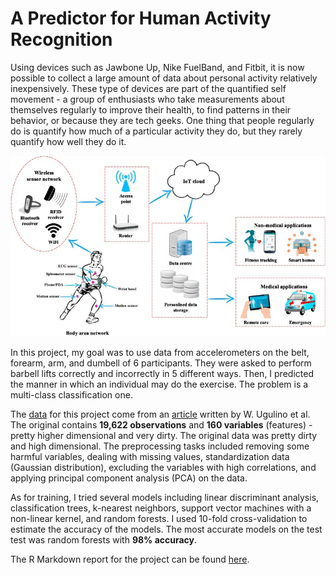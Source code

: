# A Predictor for Human Activity Recognition
Using devices such as Jawbone Up, Nike FuelBand, and Fitbit, it is now possible to collect a large amount of data about personal activity relatively inexpensively. These type of devices are part of the quantified self movement - a group of enthusiasts who take measurements about themselves regularly to improve their health, to find patterns in their behavior, or because they are tech geeks. One thing that people regularly do is quantify how much of a particular activity they do, but they rarely quantify how well they do it.

![har](img/humanactivity2.JPG)

In this project, my goal was to use data from accelerometers on the belt, forearm, arm, and dumbell of 6 participants. They were asked to perform barbell lifts correctly and incorrectly in 5 different ways. Then, I predicted the manner in which an individual may do the exercise. The problem is a multi-class classification one.

The [data](https://d396qusza40orc.cloudfront.net/predmachlearn/pml-training.csv) for this project come from an [article](http://web.archive.org/web/20161224072740/http:/groupware.les.inf.puc-rio.br/har) written by W. Ugulino et al. The original contains **19,622 observations** and **160 variables** (features) - pretty higher dimensional and very dirty. The original data was pretty dirty and high dimensional. The preprocessing tasks included removing some harmful variables, dealing with missing values, standardization data (Gaussian distribution), excluding the variables with high correlations, and applying principal component analysis (PCA) on the data.

As for training, I tried several models including linear discriminant analysis, classification trees, k-nearest neighbors, support vector machines with a non-linear kernel, and random forests. I used 10-fold cross-validation to estimate the accuracy of the models. The most accurate models on the test test was random forests with **98% accuracy**.

The R Markdown report for the project can be found [here](https://rpubs.com/asaf/HAR).